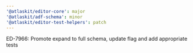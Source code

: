 ```yaml
---
'@atlaskit/editor-core': major
'@atlaskit/adf-schema': minor
'@atlaskit/editor-test-helpers': patch
---
```


ED-7966: Promote expand to full schema, update flag and add appropriate tests
